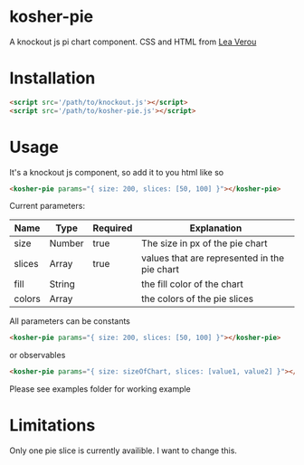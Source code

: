 # kosher-pie
A knockout js pi chart component. CSS and HTML from [Lea Verou](https://www.smashingmagazine.com/2015/07/designing-simple-pie-charts-with-css/)

# Installation
```html
<script src='/path/to/knockout.js'></script>
<script src='/path/to/kosher-pie.js'></script>
```

# Usage
It's a knockout js component, so add it to you html like so
```html
<kosher-pie params="{ size: 200, slices: [50, 100] }"></kosher-pie>
```

Current parameters:

| Name | Type | Required | Explanation |
|------|------|----------|-------------|
| size | Number  | true     | The size in px of the pie chart |
| slices | Array<Number> | true | values that are represented in the pie chart |
| fill | String |      | the fill color of the chart |
| colors | Array<String> |      | the colors of the pie slices |

All parameters can be constants
```html
<kosher-pie params="{ size: 200, slices: [50, 100] }"></kosher-pie>
```
or observables
```html
<kosher-pie params="{ size: sizeOfChart, slices: [value1, value2] }"></kosher-pie>
```

Please see examples folder for working example


# Limitations
Only one pie slice is currently availible. I want to change this.
